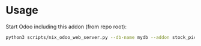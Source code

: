 # Usage

Start Odoo including this addon (from repo root):

```bash
python3 scripts/nix_odoo_web_server.py --db-name mydb --addon stock_picking_mass_action
```
